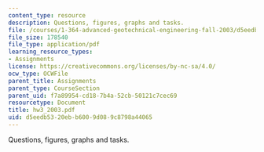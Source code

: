 ```yaml
---
content_type: resource
description: Questions, figures, graphs and tasks.
file: /courses/1-364-advanced-geotechnical-engineering-fall-2003/d5eedb5320ebb6009d089c8798a44065_hw3_2003.pdf
file_size: 178540
file_type: application/pdf
learning_resource_types:
- Assignments
license: https://creativecommons.org/licenses/by-nc-sa/4.0/
ocw_type: OCWFile
parent_title: Assignments
parent_type: CourseSection
parent_uid: f7a89954-cd18-7b4a-52cb-50121c7cec69
resourcetype: Document
title: hw3_2003.pdf
uid: d5eedb53-20eb-b600-9d08-9c8798a44065
---
```

Questions, figures, graphs and tasks.